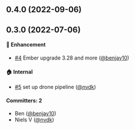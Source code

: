 ## 0.4.0 (2022-09-06)


## 0.3.0 (2022-07-06)

#### :rocket: Enhancement
* [#4](https://github.com/lblod/ember-jobs-dashboard-engine/pull/4) Ember upgrade 3.28 and more ([@benjay10](https://github.com/benjay10))

#### :house: Internal
* [#5](https://github.com/lblod/ember-jobs-dashboard-engine/pull/5) set up drone pipeline ([@nvdk](https://github.com/nvdk))

#### Committers: 2
- Ben ([@benjay10](https://github.com/benjay10))
- Niels V ([@nvdk](https://github.com/nvdk))

